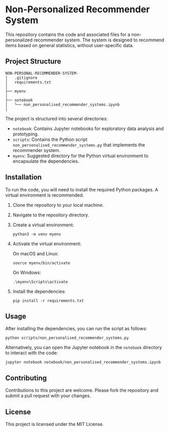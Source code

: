 # Non-Personalized Recommender System

This repository contains the code and associated files for a non-personalized recommender system. The system is designed to recommend items based on general statistics, without user-specific data.

## Project Structure

```
NON-PERSONAL-RECOMMENDER-SYSTEM-
│   .gitignore
│   requirements.txt
│
├── myenv
│
├── notebook
│   └── non_personalised_recommender_systems.ipynb
│

```

The project is structured into several directories:

- `notebook`: Contains Jupyter notebooks for exploratory data analysis and prototyping.
- `scripts`: Contains the Python script `non_personalised_recommender_systems.py` that implements the recommender system.
- `myenv`: Suggested directory for the Python virtual environment to encapsulate the dependencies.

## Installation

To run the code, you will need to install the required Python packages. A virtual environment is recommended.

1. Clone the repository to your local machine.
2. Navigate to the repository directory.
3. Create a virtual environment:

   ```
   python3 -m venv myenv
   ```

4. Activate the virtual environment:

   On macOS and Linux:
   ```
   source myenv/bin/activate
   ```

   On Windows:
   ```
   .\myenv\Scripts\activate
   ```

5. Install the dependencies:

   ```
   pip install -r requirements.txt
   ```

## Usage

After installing the dependencies, you can run the script as follows:

```
python scripts/non_personalised_recommender_systems.py
```

Alternatively, you can open the Jupyter notebook in the `notebook` directory to interact with the code:

```
jupyter notebook notebook/non_personalised_recommender_systems.ipynb
```

## Contributing

Contributions to this project are welcome. Please fork the repository and submit a pull request with your changes.

## License

This project is licensed under the MIT License.


